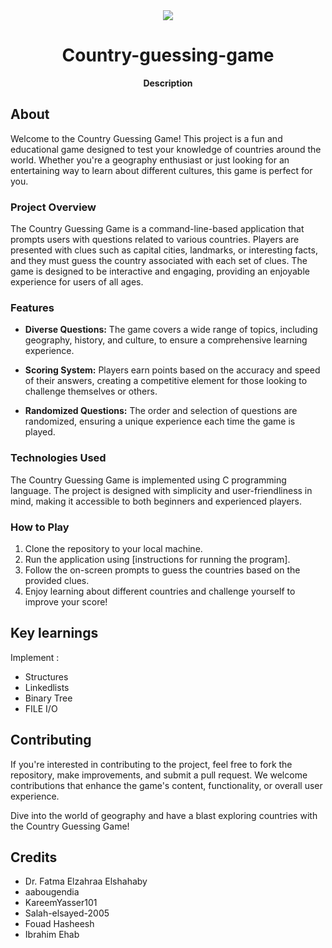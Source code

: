 <div align="center"><img src="https://cdn-icons-png.flaticon.com/256/13000/13000428.png?uid=R130293465&ga=GA1.1.913692944.1702067159&semt=ais"></div>
<h1 align="center">Country-guessing-game</h1>
<p align="center"><strong>Description</strong>
<br/>
<h2>About</h2>

Welcome to the Country Guessing Game! This project is a fun and educational game designed to test your knowledge of countries around the world. Whether you're a geography enthusiast or just looking for an entertaining way to learn about different cultures, this game is perfect for you.

### Project Overview

The Country Guessing Game is a command-line-based application that prompts users with questions related to various countries. Players are presented with clues such as capital cities, landmarks, or interesting facts, and they must guess the country associated with each set of clues. The game is designed to be interactive and engaging, providing an enjoyable experience for users of all ages.

### Features

- **Diverse Questions:** The game covers a wide range of topics, including geography, history, and culture, to ensure a comprehensive learning experience.
  
- **Scoring System:** Players earn points based on the accuracy and speed of their answers, creating a competitive element for those looking to challenge themselves or others.

- **Randomized Questions:** The order and selection of questions are randomized, ensuring a unique experience each time the game is played.


### Technologies Used

The Country Guessing Game is implemented using C programming language. The project is designed with simplicity and user-friendliness in mind, making it accessible to both beginners and experienced players.

### How to Play

1. Clone the repository to your local machine.
2. Run the application using [instructions for running the program].
3. Follow the on-screen prompts to guess the countries based on the provided clues.
4. Enjoy learning about different countries and challenge yourself to improve your score!


<h2>Key learnings</h2>

 Implement :
 
- Structures
- Linkedlists
- Binary Tree
- FILE I/O


<h2>Contributing</h2>
If you're interested in contributing to the project, feel free to fork the repository, make improvements, and submit a pull request. We welcome contributions that enhance the game's content, functionality, or overall user experience.

Dive into the world of geography and have a blast exploring countries with the Country Guessing Game!

<h2>Credits</h2>

- Dr. Fatma Elzahraa Elshahaby
- aabougendia
- KareemYasser101
- Salah-elsayed-2005
- Fouad Hasheesh
- Ibrahim Ehab
